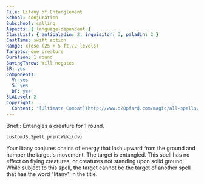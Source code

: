 ```yaml
---
File: Litany of Entanglement
School: conjuration
Subschool: calling
Aspects: [ language-dependent ]
ClassList: { antipaladin: 2, inquisitor: 3, paladin: 2 }
CastTime: swift action
Range: close (25 + 5 ft./2 levels)
Targets: one creature
Duration: 1 round
SavingThrow: Will negates
SR: yes
Components:
  V: yes
  S: yes
  DF: yes
SLALevel: 2
Copyright:
  Content: "[Ultimate Combat](http://www.d20pfsrd.com/magic/all-spells/l/litany-of-entanglement)"
---
```

Brief:: Entangles a creature for 1 round.

```dataviewjs
customJS.Spell.printWiki(dv)
```

Your litany conjures chains of energy that lash upward from the ground and hamper the target's movement. The target is entangled. This spell has no effect on flying creatures, or creatures not standing upon solid ground.  While subject to this spell, the target cannot be the target of another spell that has the word "litany" in the title.
